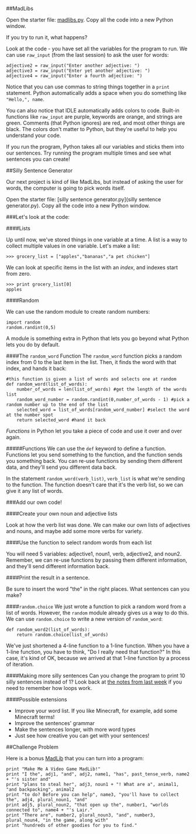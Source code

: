 ##MadLibs

Open the starter file: [madlibs.py](madlibs.py). Copy all the code into a new Python window.

If you try to run it, what happens?

Look at the code - you have set all the variables for the program to run.  We can use `raw_input` (from the last session) to ask the user for words:

```
adjective2 = raw_input("Enter another adjective: ")
adjective3 = raw_input("Enter yet another adjective: ")
adjective4 = raw_input("Enter a fourth adjective: ")
```

Notice that you can use commas to string things together in a `print` statement.  Python automatically adds a space when you do something like `"Hello,", name`.

You can also notice that IDLE automatically adds colors to code.  Built-in functions like `raw_input` are purple, keywords are orange, and strings are green.  Comments (that Python ignores) are red, and most other things are black. The colors don't matter to Python, but they're useful to help you understand your code.

If you run the program, Python takes all our variables and sticks them into our sentences. Try running the program multiple times and see what sentences you can create!

##Silly Sentence Generator

Our next project is kind of like MadLibs, but instead of asking the user for words, the computer is going to pick words itself.

Open the starter file: [silly sentence generator.py](silly sentence generator.py). Copy all the code into a new Python window.

###Let's look at the code:

####Lists

Up until now, we've stored things in one variable at a time.  A list is a way to collect multiple values in one variable.  Let's make a list:

```
>>> grocery_list = ["apples","bananas","a pet chicken"]
```

We can look at specific items in the list with an *index*, and indexes start from zero.

```
>>> print grocery_list[0]
apples
```

####Random

We can use the random module to create random numbers:

```
import random
random.randint(0,5)
```

A module is something extra in Python that lets you go beyond what Python lets you do by default.

####The `random_word` Function
The `random_word` function picks a random index from 0 to the last item in the list.  Then, it finds the word with that index, and hands it back:

```
#this function is given a list of words and selects one at random
def random_word(list_of_words):
    number_of_words = len(list_of_words) #get the length of the words list
    random_word_number = random.randint(0,number_of_words - 1) #pick a random number up to the end of the list
    selected_word = list_of_words[random_word_number] #select the word at the number spot
    return selected_word #hand it back
```

*Functions* in Python let you take a piece of code and use it over and over again.

#####Functions
We can use the `def` keyword to define a function.  Functions let you send something to the function, and the function sends you something back.  You can re-use functions by sending them different data, and they'll send you different data back.

In the statement `random_word(verb_list)`, `verb_list` is what we're sending to the function.  The function doesn't care that it's the verb list, so we can give it any list of words.

###Add our own code!

####Create your own noun and adjective lists

Look at how the verb list was done.  We can make our own lists of adjectives and nouns, and maybe add some more verbs for variety.

####Use the function to select random words from each list

You will need 5 variables: adjective1, noun1, verb, adjective2, and noun2.  Remember, we can re-use functions by passing them different information, and they'll send different information back.

####Print the result in a sentence.

Be sure to insert the word "the" in the right places.  What sentences can you make?

####`random.choice`
We just wrote a function to pick a random word from a list of words.  However, the `random` module already gives us a way to do this.  We can use `random.choice` to write a new version of `random_word`:

```
def random_word2(list_of_words):
    return random.choice(list_of_words)
```

We've just shortened a 4-line function to a 1-line function.  When you have a 1-line function, you have to think, "Do I really need that function?"  In this case, it's kind of OK, because we arrived at that 1-line function by a process of iteration.

####Making more silly sentences
Can you change the program to print 10 silly sentences instead of 1?  Look back at [the notes from last week](../day-1) if you need to remember how loops work.

####Possible extensions

* Improve your word list.  If you like Minecraft, for example, add some Minecraft terms!
* Improve the sentences' grammar
* Make the sentences longer, with more word types
* Just see how creative you can get with your sentences!


##Challenge Problem

Here is a bonus [MadLib](http://www.teach-nology.com/worksheets/language_arts/madlibs/6/) that you can turn into a program: 

```
print "Make Me A Video Game MadLib!"
print "I the", adj1, "and", adj2, name1, "has", past_tense_verb, name2 + "'s sister and"
print "plans to steal her", adj3, noun1 + "! What are a", animal1, "and backpacking", animal2
print "to do? Before you can help", name3, "you'll have to collect the", adj4, plural_noun1, "and"
print adj5, plural_noun2, "that open up the", number1, "worlds connected to", name4 + "'s Lair."
print "There are", number2, plural_noun3, "and", number3, plural_noun4, "in the game, along with"
print "hundreds of other goodies for you to find."
```
